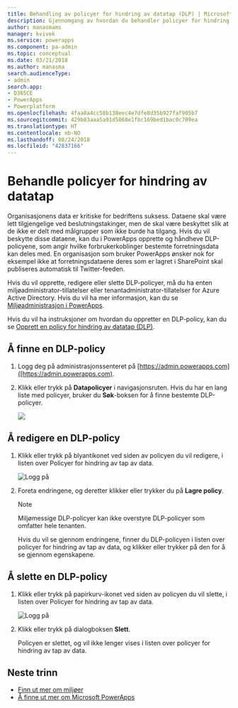 ```yaml
---
title: Behandling av policyer for hindring av datatap (DLP) | Microsoft Docs
description: Gjennomgang av hvordan du behandler policyer for hindring av datatap for PowerApps.
author: manasmams
manager: kvivek
ms.service: powerapps
ms.component: pa-admin
ms.topic: conceptual
ms.date: 03/21/2018
ms.author: manasma
search.audienceType:
- admin
search.app:
- D365CE
- PowerApps
- Powerplatform
ms.openlocfilehash: 4faa8a4cc58b138eec4e7dfe8d35b927faf905b7
ms.sourcegitcommit: 429b83aaa5a91d5868e1fbc169bed1bac0c709ea
ms.translationtype: HT
ms.contentlocale: nb-NO
ms.lasthandoff: 08/24/2018
ms.locfileid: "42837166"
---
```

# <a name="manage-data-loss-prevention-dlp-policies"></a>Behandle policyer for hindring av datatap
Organisasjonens data er kritiske for bedriftens suksess. Dataene skal være lett tilgjengelige ved beslutningstakinger, men de skal være beskyttet slik at de ikke er delt med målgrupper som ikke burde ha tilgang. Hvis du vil beskytte disse dataene, kan du i PowerApps opprette og håndheve DLP-policyene, som angir hvilke forbrukerkoblinger bestemte forretningsdata kan deles med. En organisasjon som bruker PowerApps ønsker nok for eksempel ikke at forretningsdataene deres som er lagret i SharePoint skal publiseres automatisk til Twitter-feeden.

Hvis du vil opprette, redigere eller slette DLP-policyer, må du ha enten miljøadministrator-tillatelser eller tenantadministrator-tillatelser for Azure Active Directory. Hvis du vil ha mer informasjon, kan du se [Miljøadministrasjon i PowerApps](environments-administration.md).

Hvis du vil ha instruksjoner om hvordan du oppretter en DLP-policy, kan du se [Opprett en policy for hindring av datatap (DLP)](create-dlp-policy.md).

## <a name="find-a-dlp-policy"></a>Å finne en DLP-policy
1. Logg deg på administrasjonssenteret på [https://admin.powerapps.com]([https://admin.powerapps.com).
2. Klikk eller trykk på **Datapolicyer** i navigasjonsruten. Hvis du har en lang liste med policyer, bruker du **Søk**-boksen for å finne bestemte DLP-policyer.

    ![](./media/prevent-data-loss/data-policies.png)

## <a name="edit-a-dlp-policy"></a>Å redigere en DLP-policy
1. Klikk eller trykk på blyantikonet ved siden av policyen du vil redigere, i listen over Policyer for hindring av tap av data.

    ![Logg på](./media/prevent-data-loss/3.png)
2. Foreta endringene, og deretter klikker eller trykker du på **Lagre policy**.

    > [!NOTE]
    > Miljømessige DLP-policyer kan ikke overstyre DLP-policyer som omfatter hele tenanten.
    >
    >

    Hvis du vil se gjennom endringene, finner du DLP-policyen i listen over policyer for hindring av tap av data, og klikker eller trykker på den for å se gjennom egenskapene.

## <a name="delete-a-dlp-policy"></a>Å slette en DLP-policy
1. Klikk eller trykk på papirkurv-ikonet ved siden av policyen du vil slette, i listen over Policyer for hindring av tap av data.

    ![Logg på](./media/prevent-data-loss/3-delete.png)
4. Klikk eller trykk på dialogboksen **Slett**.

    Policyen er slettet, og vil ikke lenger vises i listen over policyer for hindring av tap av data.

## <a name="next-steps"></a>Neste trinn
* [Finn ut mer om miljøer](environments-administration.md)
* [Å finne ut mer om Microsoft PowerApps](../maker/canvas-apps/getting-started.md)
